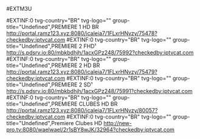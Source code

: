 #EXTM3U

#EXTINF:0 tvg-country="BR" tvg-logo="" group-title="Undefined",PREMIERE 1 HD BR
http://portal.ramz123.xyz:8080/icaleia7/1FLxrHNvzy/75478?checkedby:iptvcat.com
#EXTINF:0 tvg-country="BR" tvg-logo="" group-title="Undefined",PREMIERE 2 FHD¹
http://s.pdsrv.io:80/mbkbdhjh/1acxGPz248/75992?checkedby:iptvcat.com
#EXTINF:0 tvg-country="BR" tvg-logo="" group-title="Undefined",PREMIERE 2 HD BR
http://portal.ramz123.xyz:8080/icaleia7/1FLxrHNvzy/75479?checkedby:iptvcat.com
#EXTINF:0 tvg-country="BR" tvg-logo="" group-title="Undefined",PREMIERE 2 SD¹
http://s.pdsrv.io:80/mbkbdhjh/1acxGPz248/75991?checkedby:iptvcat.com
#EXTINF:0 tvg-country="BR" tvg-logo="" group-title="Undefined",PREMIERE CLUBES HD BR
http://portal.ramz123.xyz:8080/icaleia7/1FLxrHNvzy/80057?checkedby:iptvcat.com
#EXTINF:0 tvg-country="BR" tvg-logo="" group-title="Undefined",Premiere Clubes HD
http://new-pro.tv:8080/waelwael/2r1sBY8wJK/32964?checkedby:iptvcat.com
